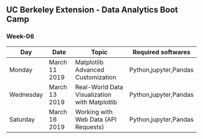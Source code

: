 ## UC Berkeley Extension - Data Analytics Boot Camp ##

### Week-06 ###

| Day       | Date             | Topic                                         | Required softwares   |
|-----------|------------------|-----------------------------------------------|----------------------|
| Monday    | March 11 2019    | Matplotlib Advanced Customization             | Python,jupyter,Pandas|
| Wednesday | March 13 2019    | Real-World Data Visualization with Matplotlib | Python,jupyter,Pandas|
| Saturday  | March 16 2019    | Working with Web Data (API Requests)         | Python,jupyter,Pandas|